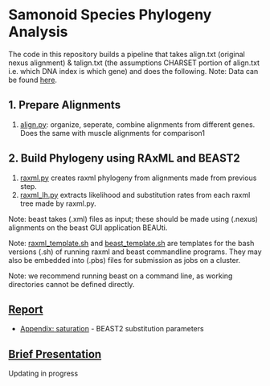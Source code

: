 # Samonoid Species Phylogeny Analysis

The code in this repository builds a pipeline that takes align.txt (original nexus alignment) & talign.txt (the assumptions CHARSET portion of align.txt i.e. which DNA index is which gene) and does the following.
Note: Data can be found [here](https://www.ncbi.nlm.nih.gov/pubmed/23071608).

## 1. Prepare Alignments
  1. [align.py](./align.py): organize, seperate, combine alignments from different genes. Does the same with muscle alignments for comparison1

## 2. Build Phylogeny using RAxML and BEAST2
  1. [raxml.py](./raxml.py) creates raxml phylogeny from alignments made from previous step.
  2. [raxml_lh.py](./raxml_lh.py) extracts likelihood and substitution rates from each raxml tree made by raxml.py.

Note: beast takes (.xml) files as input; these should be made using (.nexus) alignments on the beast GUI application BEAUti.

Note: [raxml_template.sh](./raxml_template.sh) and [beast_template.sh](./beast_template.sh) are templates for the bash versions (.sh) of running raxml and beast commandline programs. They may also be embedded into (.pbs) files for submission as jobs on a cluster.

Note: we recommend running beast on a command line, as working directories cannot be defined directly.

## 

## [Report](./report.pdf)
+ [Appendix: saturation](./nucleotide_substitution) - BEAST2 substitution parameters

## [Brief Presentation](./presentation.pdf)

Updating in progress
